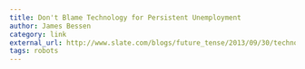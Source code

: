 ```yaml
---
title: Don't Blame Technology for Persistent Unemployment
author: James Bessen
category: link
external_url: http://www.slate.com/blogs/future_tense/2013/09/30/technology_isn_t_taking_all_of_our_jobs.html
tags: robots
---
```

